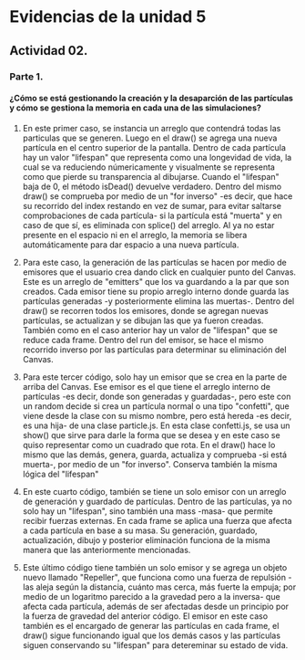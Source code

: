 # Evidencias de la unidad 5

## Actividad 02.

### Parte 1.
#### ¿Cómo se está gestionando la creación y la desaparción de las partículas y cómo se gestiona la memoria en cada una de las simulaciones?

1. En este primer caso, se instancia un arreglo que contendrá todas las particulas que se generen. Luego en el draw() se agrega una nueva partícula en el centro superior de la pantalla. Dentro de cada partícula hay un valor "lifespan" que representa como una longevidad de vida, la cual se va reduciendo númericamente y visualmente se representa como que pierde su transparencia al dibujarse. Cuando el "lifespan" baja de 0, el método isDead() devuelve verdadero. Dentro del mismo draw() se comprueba por medio de un "for inverso" -es decir, que hace su recorrido del index restando en vez de sumar, para evitar saltarse comprobaciones de cada partícula- si la partícula está "muerta" y en caso de que sí, es eliminada con splice() del arreglo. Al ya no estar presente en el espacio ni en el arreglo, la memoria se libera automáticamente para dar espacio a una nueva partícula.

2. Para este caso, la generación de las partículas se hacen por medio de emisores que el usuario crea dando click en cualquier punto del Canvas. Este es un arreglo de "emitters" que los va guardando a la par que son creados. Cada emisor tiene su propio arreglo interno donde guarda las partículas generadas -y posteriormente elimina las muertas-. Dentro del draw() se recorren todos los emisores, donde se agregan nuevas partículas, se actualizan y se dibujan las que ya fueron creadas. También como en el caso anterior hay un valor de "lifespan" que se reduce cada frame. Dentro del run del emisor, se hace el mismo recorrido inverso por las partículas para determinar su eliminación del Canvas.

3. Para este tercer código, solo hay un emisor que se crea en la parte de arriba del Canvas. Ese emisor es el que tiene el arreglo interno de partículas -es decir, donde son generadas y guardadas-, pero este con un random decide si crea un partícula normal o una tipo "confetti", que viene desde la clase con su mismo nombre, pero está hereda -es decir, es una hija- de una clase particle.js. En esta clase confetti.js, se usa un show() que sirve para darle la forma que se desea y en este caso se quiso representar como un cuadrado que rota. En el draw() hace lo mismo que las demás, genera, guarda, actualiza y comprueba -si está muerta-, por medio de un "for inverso". Conserva también la misma lógica del "lifespan"

4. En este cuarto código, también se tiene un solo emisor con un arreglo de generación y guardado de partículas. Dentro de las partículas, ya no solo hay un "lifespan", sino también una mass -masa- que permite recibir fuerzas externas. En cada frame se aplica una fuerza que afecta a cada partícula en base a su masa. Su generación, guardado, actualización, dibujo y posterior eliminación funciona de la misma manera que las anteriormente mencionadas.

5. Este último código tiene también un solo emisor y se agrega un objeto nuevo llamado "Repeller", que funciona como una fuerza de repulsión -las aleja según la distancia, cuánto mas cerca, más fuerte la empuja; por medio de un logaritmo parecido a la gravedad pero a la inversa- que afecta cada partícula, además de ser afectadas desde un principio por la fuerza de gravedad del anterior código. El emisor en este caso también es el encargado de generar las partículas en cada frame, el draw() sigue funcionando igual que los demás casos y las partículas siguen conservando su "lifespan" para detereminar su estado de vida.
